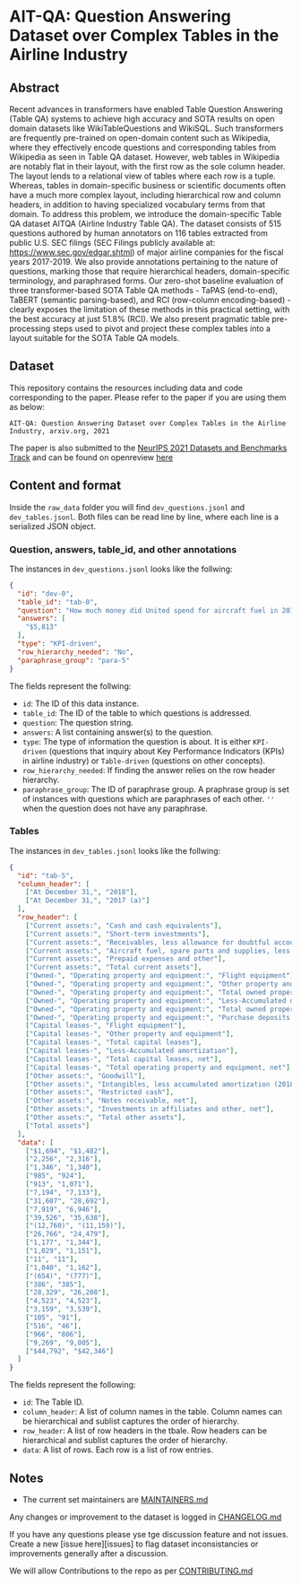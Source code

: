 <!-- This should be the location of the title of the repository, normally the short name -->
# AIT-QA: Question Answering Dataset over Complex Tables in the Airline Industry 

<!-- Build Status, is a great thing to have at the top of your repository, it shows that you take your CI/CD as first class citizens -->
<!-- [![Build Status](https://travis-ci.org/jjasghar/ibm-cloud-cli.svg?branch=master)](https://travis-ci.org/jjasghar/ibm-cloud-cli) -->

<!-- Not always needed, but a scope helps the user understand in a short sentance like below, why this repo exists -->
## Abstract

Recent advances in transformers have enabled Table Question Answering (Table QA) systems to achieve high accuracy and SOTA results on open domain datasets like WikiTableQuestions and WikiSQL. Such transformers are frequently pre-trained on open-domain content such as Wikipedia, where they effectively encode questions and corresponding tables from Wikipedia as seen in Table QA dataset. However, web tables in Wikipedia are notably flat in their layout, with the first row as the sole column header. The layout lends to a relational view of tables where each row is a tuple. Whereas, tables in domain-specific business or scientific documents often have a much more complex layout, including hierarchical row and column headers, in addition to having specialized vocabulary terms from that domain. To address this problem, we introduce the domain-specific Table QA dataset AITQA (Airline Industry Table QA). The dataset consists of 515 questions authored by human annotators on 116 tables extracted from public U.S. SEC filings (SEC Filings publicly available at: https://www.sec.gov/edgar.shtml) of major airline companies for the fiscal years 2017-2019. We also provide annotations pertaining to the nature of questions, marking those that require hierarchical headers, domain-specific terminology, and paraphrased forms. Our zero-shot baseline evaluation of three transformer-based SOTA Table QA methods - TaPAS (end-to-end), TaBERT (semantic parsing-based), and RCI (row-column encoding-based) - clearly exposes the limitation of these methods in this practical setting, with the best accuracy at just 51.8% (RCI). We also present pragmatic table pre-processing steps used to pivot and project these complex tables into a layout suitable for the SOTA Table QA models.


## Dataset

This repository contains the resources including data and code corresponding to the paper. Please refer to the paper if you are using them as below:

```
AIT-QA: Question Answering Dataset over Complex Tables in the Airline Industry, arxiv.org, 2021
```

The paper is also submitted to the [NeurIPS 2021 Datasets and Benchmarks Track](https://neurips.cc/Conferences/2021/CallForDatasetsBenchmarks) and can be found on openreview [here](https://openreview.net/forum?id=cB3OdLInAr9)   


## Content and format
Inside the `raw_data` folder you will find `dev_questions.jsonl` and `dev_tables.jsonl`. Both files can be read line by line, where each line is a serialized JSON object.

### Question, answers, table_id, and other annotations
The instances in `dev_questions.jsonl` looks like the follwing:
```json
{
  "id": "dev-0",
  "table_id": "tab-0",
  "question": "How much money did United spend for aircraft fuel in 2016?",
  "answers": [
    "$5,813"
  ],
  "type": "KPI-driven",
  "row_hierarchy_needed": "No",
  "paraphrase_group": "para-5"
}
```
The fields represent the follwing:
- `id`: The ID of this data instance.
- `table_id`: The ID of the table to which questions is addressed.
- `question`: The question string.
- `answers`: A list containing answer(s) to the question.
- `type`: The type of information the question is about. It is either `KPI-driven` (questions that inquiry about Key Performance Indicators (KPIs) in airline industry) or `Table-driven` (questions on other concepts).
- `row_hierarchy_needed`: If finding the answer relies on the row header hierarchy.
- `paraphrase_group`: The ID of paraphrase group. A praphrase group is set of instances with questions which are paraphrases of each other.  `''` when the question does not have any paraphrase.

### Tables
The instances in `dev_tables.jsonl` looks like the follwing:
```json
{  
  "id": "tab-5",
  "column_header": [
    ["At December 31,", "2018"],
    ["At December 31,", "2017 (a)"]
  ],
  "row_header": [
    ["Current assets:", "Cash and cash equivalents"],
    ["Current assets:", "Short-term investments"],
    ["Current assets:", "Receivables, less allowance for doubtful accounts 2018—$8; 2017—$7)"],
    ["Current assets:", "Aircraft fuel, spare parts and supplies, less obsolescence allowance (2018—$412; 2017—$354)"],
    ["Current assets:", "Prepaid expenses and other"],
    ["Current assets:", "Total current assets"],
    ["Owned-", "Operating property and equipment:", "Flight equipment"],
    ["Owned-", "Operating property and equipment:", "Other property and equipment"],
    ["Owned-", "Operating property and equipment:", "Total owned property and equipment"],
    ["Owned-", "Operating property and equipment:", "Less-Accumulated depreciation and amortization"],
    ["Owned-", "Operating property and equipment:", "Total owned property and equipment, net"],
    ["Owned-", "Operating property and equipment:", "Purchase deposits for flight equipment"],
    ["Capital leases-", "Flight equipment"],
    ["Capital leases-", "Other property and equipment"],
    ["Capital leases-", "Total capital leases"],
    ["Capital leases-", "Less-Accumulated amortization"],
    ["Capital leases-", "Total capital leases, net"],
    ["Capital leases-", "Total operating property and equipment, net"],
    ["Other assets:", "Goodwill"],
    ["Other assets:", "Intangibles, less accumulated amortization (2018-$1,380; 2017-$1,313)"],
    ["Other assets:", "Restricted cash"],
    ["Other assets:", "Notes receivable, net"],
    ["Other assets:", "Investments in affiliates and other, net"],
    ["Other assets:", "Total other assets"],
    ["Total assets"]
  ],
  "data": [
	["$1,694", "$1,482"],
 	["2,256", "2,316"],
 	["1,346", "1,340"],
 	["985", "924"],
 	["913", "1,071"],
 	["7,194", "7,133"],
 	["31,607", "28,692"],
 	["7,919", "6,946"],
 	["39,526", "35,638"],
 	["(12,760)", "(11,159)"],
 	["26,766", "24,479"],
 	["1,177", "1,344"],
 	["1,029", "1,151"],
 	["11", "11"],
 	["1,040", "1,162"],
 	["(654)", "(777)"],
 	["386", "385"],
 	["28,329", "26,208"],
 	["4,523", "4,523"],
 	["3,159", "3,539"],
 	["105", "91"],
 	["516", "46"],
    ["966", "806"],
    ["9,269", "9,005"],
    ["$44,792", "$42,346"]
  ]
}
```
The fields represent the following:
- `id`: The Table ID.
- `column_header`: A list of column names in the table. Column names can be hierarchical and sublist captures the order of hierarchy.
- `row_header`: A list of row headers in the tbale. Row headers can be hierarchical and sublist captures the order of hierarchy. 
- `data`: A list of rows. Each row is a list of row entries.

<!-- A more detailed Usage or detailed explaination of the repository here -->
## Notes

* The current set maintainers are [MAINTAINERS.md](MAINTAINERS.md)
<!-- A Changelog allows you to track major changes and things that happen, https://github.com/github-changelog-generator/github-changelog-generator can help automate the process -->
Any changes or improvement to the dataset is logged in [CHANGELOG.md](CHANGELOG.md)

<!-- A notes section is useful for anything that isn't covered in the Usage or Scope. Like what we have below. -->

<!-- Questions can be useful but optional, this gives you a place to say, "This is how to contact this project maintainers or create PRs -->
If you have any questions please yse tge discussion feature and not issues. Create a new [issue here][issues] to flag dataset inconsistancies or improvements generally after a discussion.

We will allow Contributions to the repo as per [CONTRIBUTING.md](CONTRIBUTING.md)
